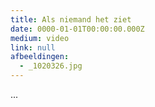 ```yaml
---
title: Als niemand het ziet
date: 0000-01-01T00:00:00.000Z
medium: video
link: null
afbeeldingen:
  - _1020326.jpg
---
```


...


